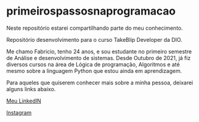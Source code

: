 # primeirospassosnaprogramacao
Neste repositório estarei compartilhando parte do meu conhecimento.

Repositório desenvolvimento para o curso TakeBlip Developer da DIO.

Me chamo Fabricio, tenho 24 anos, e sou estudante no primeiro semestre de Análise e desenvolvimento de sistemas.
Desde Outubro de 2021, já fiz diversos cursos na área de Lógica de programação, Algoritmos e até mesmo sobre a linguagem Python que estou ainda em aprendizagem.

Para aqueles que quiserem conhecer mais sobre a minha pessoa, deixarei alguns links abaixo.

[Meu LinkedIN](https://www.linkedin.com/in/fabricio-almeida-de-oliveira-72699915b/)

[Instagram](https://www.instagram.com/ofabricioalmeida/)
